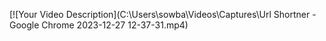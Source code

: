 [![Your Video Description](C:\Users\sowba\Videos\Captures\Url Shortner - Google Chrome 2023-12-27 12-37-31.mp4)
